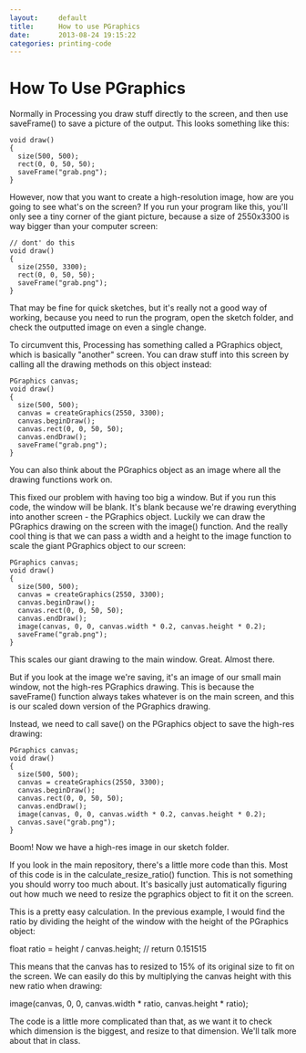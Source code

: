 ```yaml
---
layout:     default
title:      How to use PGraphics
date:       2013-08-24 19:15:22
categories: printing-code
---
```


How To Use PGraphics
====================

Normally in Processing you draw stuff directly to the screen, and then use saveFrame() to save a picture of the output. This looks something like this:

	void draw()
	{
	  size(500, 500);
	  rect(0, 0, 50, 50);
	  saveFrame("grab.png");
	}

However, now that you want to create a high-resolution image, how are you going to see what's on the screen? If you run your program like this, you'll only see a tiny corner of the giant picture, because a size of 2550x3300 is way bigger than your computer screen:

	// dont' do this
	void draw()
	{
	  size(2550, 3300);
	  rect(0, 0, 50, 50);
	  saveFrame("grab.png");
	}
	
That may be fine for quick sketches, but it's really not a good way of working, because you need to run the program, open the sketch folder, and check the outputted image on even a single change.

To circumvent this, Processing has something called a PGraphics object, which is basically "another" screen. You can draw stuff into this screen by calling all the drawing methods on this object instead:

	PGraphics canvas;
	void draw()
	{
	  size(500, 500);
	  canvas = createGraphics(2550, 3300);
	  canvas.beginDraw(); 
	  canvas.rect(0, 0, 50, 50);
	  canvas.endDraw();
	  saveFrame("grab.png");
	}
	
You can also think about the PGraphics object as an image where all the drawing functions work on.

This fixed our problem with having too big a window. But if you run this code, the window will be blank. It's blank because we're drawing everything into another screen - the PGraphics object. Luckily we can draw the PGraphics drawing on the screen with the image() function. And the really cool thing is that we can pass a width and a height to the image function to scale the giant PGraphics object to our screen:

	PGraphics canvas;
	void draw()
	{
	  size(500, 500);
	  canvas = createGraphics(2550, 3300);
	  canvas.beginDraw(); 
	  canvas.rect(0, 0, 50, 50);
	  canvas.endDraw();
	  image(canvas, 0, 0, canvas.width * 0.2, canvas.height * 0.2);
	  saveFrame("grab.png");
	}

This scales our giant drawing to the main window. Great. Almost there.

But if you look at the image we're saving, it's an image of our small main window, not the high-res PGraphics drawing. This is because the saveFrame() function always takes whatever is on the main screen, and this is our scaled down version of the PGraphics drawing.

Instead, we need to call save() on the PGraphics object to save the high-res drawing:

	PGraphics canvas;
	void draw()
	{
	  size(500, 500);
	  canvas = createGraphics(2550, 3300);
	  canvas.beginDraw(); 
	  canvas.rect(0, 0, 50, 50);
	  canvas.endDraw();
	  image(canvas, 0, 0, canvas.width * 0.2, canvas.height * 0.2);
	  canvas.save("grab.png");
	}
	
Boom! Now we have a high-res image in our sketch folder.

If you look in the main repository, there's a little more code than this. Most of this code is in the calculate_resize_ratio() function. This is not something you should worry too much about. It's basically just automatically figuring out how much we need to resize the pgraphics object to fit it on the screen.

This is a pretty easy calculation. In the previous example, I would find the ratio by dividing the height of the window with the height of the PGraphics object:

float ratio = height / canvas.height; // return 0.151515

This means that the canvas has to resized to 15% of its original size to fit on the screen. We can easily do this by multiplying the canvas height with this new ratio when drawing:

image(canvas, 0, 0, canvas.width * ratio, canvas.height * ratio);

The code is a little more complicated than that, as we want it to check which dimension is the biggest, and resize to that dimension. We'll talk more about that in class.
